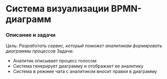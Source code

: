# Система визуализации BPMN-диаграмм
### Описание и задачи 
Цель: _Разработать сервис, который поможет аналитикам формировать диаграммы процессов_
Задачи: 
* Аналитик описывает процесс голосом
* Система генерирует диаграмму и отображает ее аналитику
* Система в режиме чата с аналитиком вносит правки в диаграмму

